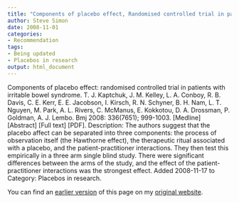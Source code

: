 ```yaml
---
title: "Components of placebo effect, Randomised controlled trial in patients with irritable bowel syndrome"
author: Steve Simon
date: 2008-11-01
categories:
- Recommendation
tags:
- Being updated
- Placebos in research
output: html_document
---
```


Components of placebo effect: randomised controlled trial in patients with irritable bowel syndrome. T. J. Kaptchuk, J. M. Kelley, L. A. Conboy, R. B. Davis, C. E. Kerr, E. E. Jacobson, I. Kirsch, R. N. Schyner, B. H. Nam, L. T. Nguyen, M. Park, A. L. Rivers, C. McManus, E. Kokkotou, D. A. Drossman, P. Goldman, A. J. Lembo. Bmj 2008: 336(7651); 999-1003. [Medline] [Abstract] [Full text] [PDF]. Description: The authors suggest that the placebo affect can be separated into three components: the process of observation itself (the Hawthorne effect), the therapeutic ritual associated with a placebo, and the patient-practitioner interactions. They then test this empirically in a three arm single blind study. There were significant differences between the arms of the study, and the effect of the patient-practitioner interactions was the strongest effect. Added 2008-11-17 to Category: Placebos in research.

<!---More--->

You can find an [earlier version][sim1] of this page on my [original website][sim2].

[sim1]: http://www.pmean.com/08/Interesting2008.html
[sim2]: http://www.pmean.com/original_site.html

